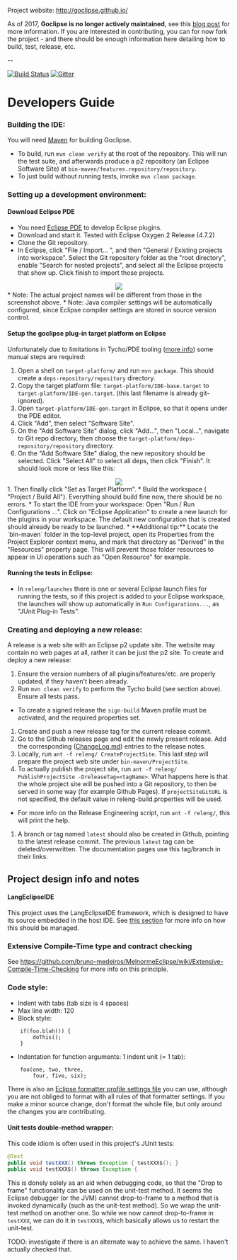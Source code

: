 Project website: http://goclipse.github.io/

As of 2017, **Goclipse is no longer actively maintained**, see this [blog post](http://pureconcepture.blogspot.co.uk/2017/07/goodbye-to-eclipse-end-of-era-for.html) for more information. If you are interested in contributing, you can for now fork the project - and there should be enough information here detailing how to build, test, release, etc.

--

[![Build Status](https://travis-ci.org/GoClipse/goclipse.svg?branch=master)](https://travis-ci.org/GoClipse/goclipse)
[![Gitter](https://badges.gitter.im/GoClipse/goclipse.svg)](https://gitter.im/GoClipse/goclipse?utm_source=badge&utm_medium=badge&utm_campaign=pr-badge)

Developers Guide
================

### Building the IDE:
You will need [Maven](http://maven.apache.org/) for building Goclipse.
 * To build, run `mvn clean verify` at the root of the repository. This will run the test suite, and afterwards produce a p2 repository (an Eclipse Software Site) at `bin-maven/features.repository/repository`.
 * To just build without running tests, invoke `mvn clean package`.

### Setting up a development environment:

#### Download Eclipse PDE

 * You need [Eclipse PDE](https://eclipse.org/pde/) to develop Eclipse plugins.
 * Download and start it. Tested with Eclipse Oxygen.2 Release (4.7.2)
 * Clone the Git repository.
 * In Eclipse, click "File / Import... ", and then "General / Existing projects into workspace". Select the Git repository folder as the "root directory", enable "Search for nested projects", and select all the Eclipse projects that show up. Click finish to import those projects.
<div align="center">
<a><img src="documentation/README_images/ImportPluginProjects.png" /><a/> <br/>
</div>
 * Note: The actual project names will be different from those in the screenshot above.
 * Note: Java compiler settings will be automatically configured, since Eclipse compiler settings are stored in source version control.

#### Setup the goclipse plug-in target platform on Eclipse

Unfortunately due to limitations in Tycho/PDE tooling ([more info](https://github.com/tesla/m2eclipse-tycho/issues/29)) some manual steps are required:

 1. Open a shell on `target-platform/` and run `mvn package`. This should create a `deps-repository/repository` directory.
 1. Copy the target platform file: `target-platform/IDE-base.target` to `target-platform/IDE-gen.target`. (this last filename is already git-ignored).
 1. Open `target-platform/IDE-gen.target` in Eclipse, so that it opens under the PDE editor.
 1. Click "Add", then select "Software Site".
 1. On the "Add Software Site" dialog, click "Add...", then "Local...", navigate to Git repo directory, then choose the `target-platform/deps-repository/repository` directory.
 1. On the "Add Software Site" dialog, the new repository should be selected. Click "Select All" to select all deps, then click "Finish". It should look more or less like this:
<div align="center">
<a><img src="documentation/README_images/Set_As_Target_Platform.png" /><a/>
</div>
   1. Then finally click "Set as Target Platform".
 * Build the workspace ( "Project / Build All"). Everything should build fine now, there should be no errors.
 * To start the IDE from your workspace: Open "Run / Run Configurations ...". Click on "Eclipse Application" to create a new launch for the plugins in your workspace. The default new configuration that is created should already be ready to be launched.
 * **Additional tip:** Locate the `bin-maven` folder in the top-level project, open its Properties from the Project Explorer context menu, and mark that directory as "Derived" in the "Resources" property page. This will prevent those folder resources to appear in UI operations such as "Open Resource" for example.

#### Running the tests in Eclipse:
 * In `releng/launches` there is one or several Eclipse launch files for running the tests, so if this project is added to your Eclipse workspace, the launches will show up automatically in `Run Configurations...`, as "JUnit Plug-in Tests". 

### Creating and deploying a new release:
A release is a web site with an Eclipse p2 update site. The website may contain no web pages at all, rather it can be just the p2 site. To create and deploy a new release:

 1. Ensure the version numbers of all plugins/features/etc. are properly updated, if they haven't been already.
 1. Run `mvn clean verify` to perform the Tycho build (see section above). Ensure all tests pass.
   * To create a signed release the `sign-build` Maven profile must be activated, and the required properties set.
 1. Create and push a new release tag for the current release commit. 
 1. Go to the Github releases page and edit the newly present release. Add the corresponding ([ChangeLog.md](documentation/ChangeLog.md)) entries to the release notes. 
 1. Locally, run `ant -f releng/ CreateProjectSite`. This last step will prepare the project web site under `bin-maven/ProjectSite`.
 1. To actually publish the project site, run `ant -f releng/ PublishProjectSite -DreleaseTag=<tagName>`. What happens here is that the whole project site will be pushed into a Git repository, to then be served in some way (for example Github Pages). If `projectSiteGitURL` is not specified, the default value in releng-build.properties will be used.
   * For more info on the Release Engineering script, run `ant -f releng/`, this will print the help.
 1. A branch or tag named `latest` should also be created in Github, pointing to the latest release commit. The previous `latest` tag can be deleted/overwritten. The documentation pages use this tag/branch in their links.

## Project design info and notes

#### LangEclipseIDE
This project uses the LangEclipseIDE framework, which is designed to have its source embedded in the host IDE.
See [this section](https://github.com/bruno-medeiros/MelnormeEclipse/blob/master/README-MelnormeEclipse.md#understanding-melnormeeclipse-source-embedding) for more info on how this should be managed.

### Extensive Compile-Time type and contract checking
See https://github.com/bruno-medeiros/MelnormeEclipse/wiki/Extensive-Compile-Time-Checking for more info on this principle.

### Code style:
 * Indent with tabs (tab size is 4 spaces)
 * Max line width: 120
 * Block style:
```
    if(foo.blah()) {
        doThis();
    }
```
 * Indentation for function arguments: 1 indent unit (= 1 tab):
```
    foo(one, two, three,
        four, five, six);
```

There is also an [Eclipse formatter profile settings file](code-style.xml) you can use, although you are not obliged to format with all rules of that formatter settings. If you make a minor source change, don't format the whole file, but only around the changes you are contributing.

#### Unit tests double-method wrapper:
 
This code idiom is often used in this project's JUnit tests:
```java
@Test
public void testXXX() throws Exception { testXXX$(); }
public void testXXX$() throws Exception {
```
This is donely solely as an aid when debugging code, so that the "Drop to frame" functionality can be used on the unit-test method. It seems the Eclipse debugger (or the JVM) cannot drop-to-frame to a method that is invoked dynamically (such as the unit-test method). So we wrap the unit-test method on another one. So while we now cannot drop-to-frame in `testXXX`, we can do it in `testXXX$`, which basically allows us to restart the unit-test.

TODO: investigate if there is an alternate way to achieve the same. I haven't actually checked that.
